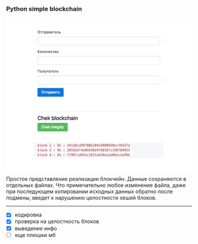 
### Python simple blockchain

![alt text](./pic_1.png)

Простое представление реализации блокчейн.
Данные сохраняются в отдельных файлах. Что примечательно любое изменение файла, даже при последующем копировании исходных данных обратно после подмены, введет к нарушению целостности хешей блоков. 


***

- [x] кодировка 
- [x] проверка на целостность блоков 
- [x] выведение инфо
- [ ] еще  плюшки мб